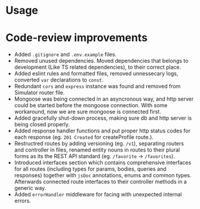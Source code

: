 # Usage

# Code-review improvements

- Added `.gitignore` and `.env.example` files.
- Removed unused dependencies. Moved dependencies that belongs to development (Like TS related dependencies), to their correct place.
- Added eslint rules and formatted files, removed unnessecary logs, converted `var` declarations to `const`.
- Redundant `cors` and `express` instance was found and removed from Simulator router file.
- Mongoose was being connected in an asyncronous way, and http server could be started before the mongoose connection. With some workaround, now we are sure mongoose is connected first.
- Added gracefully shut-down process, making sure db and http server is being closed properly.
- Added response handler functions and put proper http status codes for each response (eg. `201 Created` for createProfile route.).
- Restructred routes by adding versioning (eg. `/v1`), separating routers and controller in files, renamed entity nouns in routes to their plural forms as its the REST API standard (eg. `/favorite` -> `/favorites`).
- Introduced interfaces section which contains comprehensive interfaces for all routes (including types for params, bodies, queries and responses) together with `jsDoc` annotations, enums and common types. Afterwards connected route interfaces to their controller methods in a generic way.
- Added `errorHandler` middleware for facing with unexpected internal errors.
